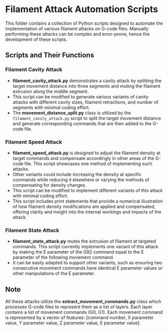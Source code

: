 # Filament Attack Automation Scripts

This folder contains a collection of Python scripts designed to automate the implementation of various filament attacks on G-code files. Manually performing these attacks can be complex and error-prone, hence the development of these scripts.

## Scripts and Their Functions

### Filament Cavity Attack
- **filament_cavity_attack.py** demonstrates a cavity attack by splitting the target movement distance into three segments and muting the filament extrusion along the middle segment.
- This script can be modified to generate various variants of cavity attacks with different cavity sizes, filament retractions, and number of segments with minimal coding effort.
- The **movement_distance_split.py** class is utilized by the `filament_cavity_attack.py` script to split the target movement distance and generate corresponding commands that are then added to the G-code file.

### Filament Speed Attack
- **filament_speed_attack.py** is designed to adjust the filament density at target commands and compensate accordingly in other areas of the G-code file. This script showcases one method of implementing such attacks.
- Other variants could include increasing the density at specific commands while reducing it elsewhere or varying the methods of compensating for density changes.
- This script can be modified to implement different variants of this attack with minimal coding effort.
- This script includes print statements that provide a numerical illustration of how filament density modifications are applied and compensated, offering clarity and insight into the internal workings and impacts of the attack.

### Filament State Attack
- **filament_state_attack.py** mutes the extrusion of filament at targeted commands. This script currently implements one variant of this attack by making the E parameter of the G92 command equal to the E parameter of the following movement command.
- It can be easily adapted to support other variants, such as ensuring two consecutive movement commands have identical E parameter values or other manipulations of the E parameter.

## Note
All these attacks utilize the **extract_movement_commands.py** class which processes G-code files to represent them as a list of layers. Each layer contains a list of movement commands (G0, G1). Each movement command is represented by a vector of features: [command number, X parameter value, Y parameter value, Z parameter value, E parameter value].

